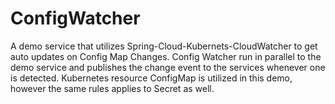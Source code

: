 # ConfigWatcher

A demo service that utilizes Spring-Cloud-Kubernets-CloudWatcher to get auto updates on Config Map Changes.
Config Watcher run in parallel to the demo service and publishes the change event to the services whenever one is detected.
Kubernetes resource ConfigMap is utilized in this demo, however the same rules applies to Secret as well.

 

